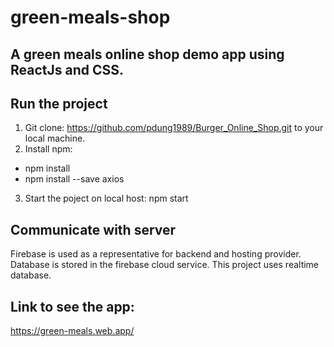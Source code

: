 # green-meals-shop

A green meals online shop demo app using ReactJs and CSS.
--------------------------------------------------------------------------
## Run the project
1. Git clone: https://github.com/pdung1989/Burger_Online_Shop.git to your local machine.
2. Install npm:
- npm install
- npm install --save axios
3. Start the poject on local host:
  npm start

## Communicate with server
Firebase is used as a representative for backend and hosting provider. Database is stored in the firebase cloud service. This project uses realtime database.

## Link to see the app:

https://green-meals.web.app/
